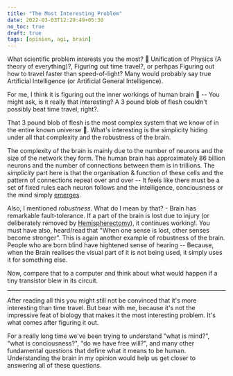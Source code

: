 ```yaml
---
title: "The Most Interesting Problem"
date: 2022-03-03T12:29:49+05:30
no_toc: true
draft: true
tags: [opinion, agi, brain]
---
```


What scientific problem interests you the most? 🤔 Unification of Physics (A theory of everything)?, Figuring out time travel?, or perhpas Figuring out how to travel faster than speed-of-light? Many would probably say true Artificial Intelligence (or Artificial General Intelligence).

<!--more-->

For me, I think it is figuring out the inner workings of human brain 🧠 -- You might ask, is it really that interesting? A 3 pound blob of flesh couldn't possibly beat time travel, right?.

That 3 pound blob of flesh is the most complex system that we know of in the entire known universe 🤯. What's interesting is the simplicity hiding under all that complexity and the robustness of the brain.

The complexity of the brain is mainly due to the number of neurons and the size of the network they form. The human brain has approximately 86 billion neurons and the number of connections between them is in trillions. The _simplicity_ part here is that the organisation & function of these cells and the pattern of connections repeat over and over -- It feels like there must be a set of fixed rules each neuron follows and the intelligence, conciousness or the mind simply [emerges](../emergence).

Also, I mentioned _robustness_. What do I mean by that? - Brain has remarkable fault-tolerance. If a part of the brain is lost due to injury (or deliberately removed by [Hemispherectomy](https://en.wikipedia.org/wiki/Hemispherectomy#Results)), it continues working!. You must have also, heard/read that "When one sense is lost, other senses become stronger". This is again another example of robustness of the brain. People who are born blind have hightened sense of hearing -- Because, when the Brain realises the visual part of it is not being used, it simply uses it for something else.

Now, compare that to a computer and think about what would happen if a tiny transistor blew in its circuit.

---

After reading all this you might still not be convinced that it's more interesting than time travel. But bear with me, because it's not the impressive feat of biology that makes it the most interesting problem. It's what comes after figuring it out.

For a really long time we've been trying to understand "what is mind?", "what is conciousness?", "do we have free will?", and many other fundamental questions that define what it means to be human. Understanding the brain in my opinion would help us get closer to answering all of these questions.
